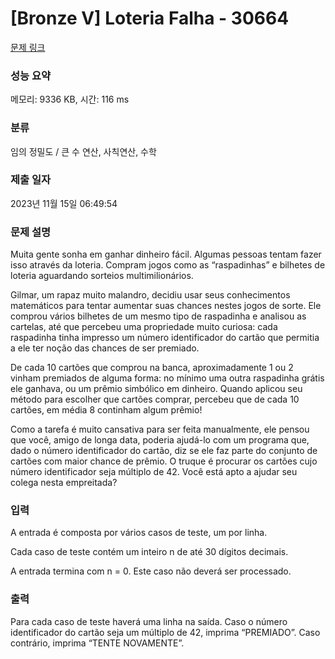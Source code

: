 # [Bronze V] Loteria Falha - 30664 

[문제 링크](https://www.acmicpc.net/problem/30664) 

### 성능 요약

메모리: 9336 KB, 시간: 116 ms

### 분류

임의 정밀도 / 큰 수 연산, 사칙연산, 수학

### 제출 일자

2023년 11월 15일 06:49:54

### 문제 설명

<p>Muita gente sonha em ganhar dinheiro fácil. Algumas pessoas tentam fazer isso através da loteria. Compram jogos como as “raspadinhas” e bilhetes de loteria aguardando sorteios multimilionários.</p>

<p>Gilmar, um rapaz muito malandro, decidiu usar seus conhecimentos matemáticos para tentar aumentar suas chances nestes jogos de sorte. Ele comprou vários bilhetes de um mesmo tipo de raspadinha e analisou as cartelas, até que percebeu uma propriedade muito curiosa: cada raspadinha tinha impresso um número identificador do cartão que permitia a ele ter noção das chances de ser premiado.</p>

<p>De cada 10 cartões que comprou na banca, aproximadamente 1 ou 2 vinham premiados de alguma forma: no mínimo uma outra raspadinha grátis ele ganhava, ou um prêmio simbólico em dinheiro. Quando aplicou seu método para escolher que cartões comprar, percebeu que de cada 10 cartões, em média 8 continham algum prêmio!</p>

<p>Como a tarefa é muito cansativa para ser feita manualmente, ele pensou que você, amigo de longa data, poderia ajudá-lo com um programa que, dado o número identificador do cartão, diz se ele faz parte do conjunto de cartões com maior chance de prêmio. O truque é procurar os cartões cujo número identificador seja múltiplo de 42. Você está apto a ajudar seu colega nesta empreitada?</p>

### 입력 

 <p>A entrada é composta por vários casos de teste, um por linha.</p>

<p>Cada caso de teste contém um inteiro n de até 30 dígitos decimais.</p>

<p>A entrada termina com n = 0. Este caso não deverá ser processado.</p>

### 출력 

 <p>Para cada caso de teste haverá uma linha na saída. Caso o número identificador do cartão seja um múltiplo de 42, imprima “PREMIADO”. Caso contrário, imprima “TENTE NOVAMENTE”.</p>

